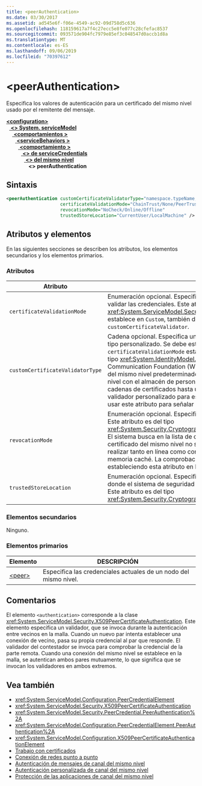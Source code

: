 ```yaml
---
title: <peerAuthentication>
ms.date: 03/30/2017
ms.assetid: ad545e6f-f06e-4549-ac92-09d758d5c636
ms.openlocfilehash: 118159617a7f4c27ecc5e8fe077c28cfefac8537
ms.sourcegitcommit: 093571de904fc7979e85ef3c048547d0accb1d8a
ms.translationtype: MT
ms.contentlocale: es-ES
ms.lasthandoff: 09/06/2019
ms.locfileid: "70397612"
---
```

# <a name="peerauthentication"></a>\<peerAuthentication>
Especifica los valores de autenticación para un certificado del mismo nivel usado por el remitente del mensaje.  
  
[ **\<configuration>** ](../configuration-element.md)\
&nbsp;&nbsp;[ **\<> System. serviceModel**](system-servicemodel.md)\
&nbsp;&nbsp;&nbsp;&nbsp;[ **\<comportamientos >** ](behaviors.md)\
&nbsp;&nbsp;&nbsp;&nbsp;&nbsp;&nbsp;[ **\<serviceBehaviors >** ](servicebehaviors.md)\
&nbsp;&nbsp;&nbsp;&nbsp;&nbsp;&nbsp;&nbsp;&nbsp;[ **\<comportamiento >** ](behavior-of-servicebehaviors.md)\
&nbsp;&nbsp;&nbsp;&nbsp;&nbsp;&nbsp;&nbsp;&nbsp;&nbsp;&nbsp;[ **\<> de serviceCredentials**](servicecredentials.md)\
&nbsp;&nbsp;&nbsp;&nbsp;&nbsp;&nbsp;&nbsp;&nbsp;&nbsp;&nbsp;&nbsp;&nbsp;[ **\<> del mismo nivel**](peer-of-servicecredentials.md)\
&nbsp;&nbsp;&nbsp;&nbsp;&nbsp;&nbsp;&nbsp;&nbsp;&nbsp;&nbsp;&nbsp;&nbsp;&nbsp;&nbsp; **\<> peerAuthentication**  
  
## <a name="syntax"></a>Sintaxis  
  
```xml  
<peerAuthentication customCertificateValidatorType="namespace.typeName, [,AssemblyName] [,Version=version number] [,Culture=culture] [,PublicKeyToken=token]"
                    certificateValidationMode="ChainTrust/None/PeerTrust/PeerOrChainTrust/Custom"
                    revocationMode="NoCheck/Online/Offline"
                    trustedStoreLocation="CurrentUser/LocalMachine" />
```  
  
## <a name="attributes-and-elements"></a>Atributos y elementos  
 En las siguientes secciones se describen los atributos, los elementos secundarios y los elementos primarios.  
  
### <a name="attributes"></a>Atributos  
  
|Atributo|DESCRIPCIÓN|  
|---------------|-----------------|  
|`certificateValidationMode`|Enumeración opcional. Especifica uno de los tres modos utilizados para validar las credenciales. Este atributo es del tipo <xref:System.ServiceModel.Security.X509CertificateValidationMode>. Si se establece en `Custom`, también debe proporcionarse un `customCertificateValidator`.|  
|`customCertificateValidatorType`|Cadena opcional. Especifica un tipo y ensamblado utilizados para validar un tipo personalizado. Se debe establecer este atributo cuando `certificateValidationMode` está establecido en `Custom`. Este atributo es del tipo <xref:System.IdentityModel.Selectors.X509CertificateValidator>. Windows Communication Foundation (WCF) proporciona un validador de certificado del mismo nivel predeterminado que comprueba el certificado del mismo nivel con el almacén de personas de confianza. También comprueba las cadenas de certificados hasta una raíz válida. Puede implementar un validador personalizado para especificar un comportamiento diferente y usar este atributo para señalar al validador personalizado.|  
|`revocationMode`|Enumeración opcional. Especifica el modo de revocación de certificados. Este atributo es del tipo <xref:System.Security.Cryptography.X509Certificates.X509RevocationMode>. El sistema busca en la lista de certificados revocados y comprueba que el certificado del mismo nivel no se ha revocado. Esta comprobación se puede realizar tanto en línea como con una lista de revocaciones almacenada en memoria caché. La comprobación de la revocación se puede desactivar estableciendo esta atributo en NoCheck.|  
|`trustedStoreLocation`|Enumeración opcional. Especifica la ubicación del almacén de confianza donde el sistema de seguridad de WCF valida el certificado del mismo nivel. Este atributo es del tipo <xref:System.Security.Cryptography.X509Certificates.StoreLocation>.|  
  
### <a name="child-elements"></a>Elementos secundarios  
 Ninguno.  
  
### <a name="parent-elements"></a>Elementos primarios  
  
|Elemento|DESCRIPCIÓN|  
|-------------|-----------------|  
|[\<peer>](peer-of-servicecredentials.md)|Especifica las credenciales actuales de un nodo del mismo nivel.|  
  
## <a name="remarks"></a>Comentarios  
 El elemento `<authentication>` corresponde a la clase <xref:System.ServiceModel.Security.X509PeerCertificateAuthentication>. Este elemento especifica un validador, que se invoca durante la autenticación entre vecinos en la malla. Cuando un nuevo par intenta establecer una conexión de vecino, pasa su propia credencial al par que responde. El validador del contestador se invoca para comprobar la credencial de la parte remota. Cuando una conexión del mismo nivel se establece en la malla, se autentican ambos pares mutuamente, lo que significa que se invocan los validadores en ambos extremos.  
  
## <a name="see-also"></a>Vea también

- <xref:System.ServiceModel.Configuration.PeerCredentialElement>
- <xref:System.ServiceModel.Security.X509PeerCertificateAuthentication>
- <xref:System.ServiceModel.Security.PeerCredential.PeerAuthentication%2A>
- <xref:System.ServiceModel.Configuration.PeerCredentialElement.PeerAuthentication%2A>
- <xref:System.ServiceModel.Configuration.X509PeerCertificateAuthenticationElement>
- [Trabajo con certificados](../../../wcf/feature-details/working-with-certificates.md)
- [Conexión de redes punto a punto](../../../wcf/feature-details/peer-to-peer-networking.md)
- [Autenticación de mensajes de canal del mismo nivel](https://docs.microsoft.com/previous-versions/dotnet/netframework-3.5/aa967730(v=vs.90))
- [Autenticación personalizada de canal del mismo nivel](https://docs.microsoft.com/previous-versions/dotnet/netframework-3.5/ms751447(v=vs.90))
- [Protección de las aplicaciones de canal del mismo nivel](../../../wcf/feature-details/securing-peer-channel-applications.md)
